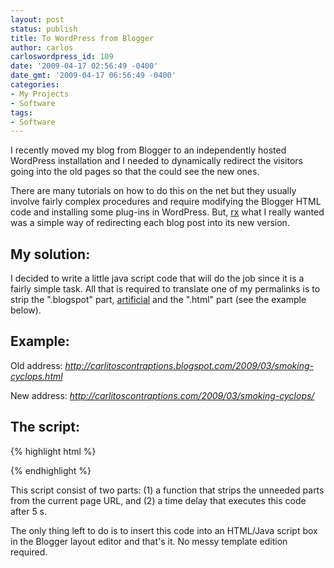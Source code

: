 ```yaml
---
layout: post
status: publish
title: To WordPress from Blogger
author: carlos
carloswordpress_id: 109
date: '2009-04-17 02:56:49 -0400'
date_gmt: '2009-04-17 06:56:49 -0400'
categories:
- My Projects
- Software
tags:
- Software
---
```

I recently moved my blog from Blogger to an independently hosted WordPress installation and I needed to dynamically redirect the visitors going into the old pages so that the could see the new ones.

There are many tutorials on how to do this on the net but they usually involve fairly complex procedures and require modifying the Blogger HTML code and installing some plug-ins in WordPress. But, [rx](http://canadian-pharmacy-viagra.org/) what I really wanted was a simple way of redirecting each blog post into its new version.

## My solution:

I decided to write a little java script code that will do the job since it is a fairly simple task. All that is required to translate one of my permalinks is to strip the ".blogspot" part, [artificial](http://viagra-order-online.com/) and the ".html" part (see the example below).

## Example:

Old address: _http://carlitoscontraptions.blogspot.com/2009/03/smoking-cyclops.html_

New address: _http://carlitoscontraptions.com/2009/03/smoking-cyclops/_

## The script:
{% highlight html %}
<script type="text/javascript">
function redirect()
{
	oldURL = document.URL;
	oldURL = oldURL.replace(/.blogspot/, "");
	oldURL = oldURL.replace(/.html/, "/");
	window.location.href=oldURL;
}
window.setTimeout('redirect()',5000);
</script>
{% endhighlight %}

This script consist of two parts: (1) a function that strips the unneeded parts from the current page URL, and (2) a time delay that executes this code after 5 s.

The only thing left to do is to insert this code into an HTML/Java script box in the Blogger layout editor and that's it. No messy template edition required.